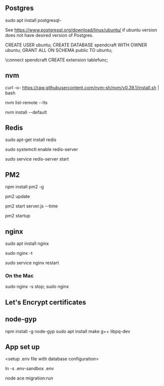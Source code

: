 ## Postgres

sudo apt install postgresql-<Version>

See https://www.postgresql.org/download/linux/ubuntu/ if ubuntu version does not have desired version of Postgres.

CREATE USER ubuntu;
CREATE DATABASE spendcraft WITH OWNER ubuntu;
GRANT ALL ON SCHEMA public TO ubuntu;

\connect spendcraft
CREATE extension tablefunc;

## nvm

curl -o- https://raw.githubusercontent.com/nvm-sh/nvm/v0.39.1/install.sh | bash

nvm list-remote --lts

nvm install --default <version>

## Redis

sudo apt-get install redis

sudo systemctl enable redis-server

sudo service redis-server start

## PM2

npm install pm2 -g

pm2 update

pm2 start server.js --time

pm2 startup

## nginx

sudo apt install nginx

<create config file>

sudo nginx -t

sudo service nginx restart

### On the Mac

sudo nginx -s stop; sudo nginx

## Let's Encrypt certificates

## node-gyp

npm install -g node-gyp
sudo apt install make g++ libpq-dev

## App set up

<setup .env file with database configuration>

ln -s .env-sandbox .env

node ace migration:run
